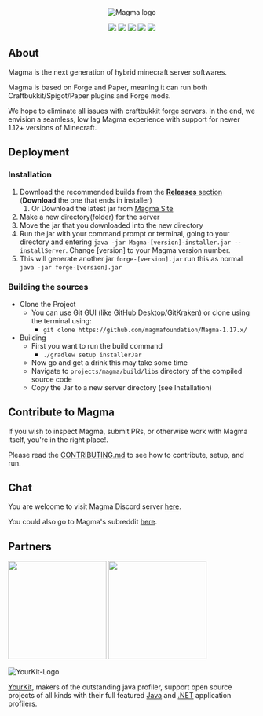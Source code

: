 <div align="center">
<img src="https://i.imgur.com/zTCTCWG.png" alt="Magma logo" align="middle"></img>

![](https://img.shields.io/badge/Minecraft%20Forge-1.17.1%20--%2037.0.1%20--%2029f1757-orange.svg?style=for-the-badge) ![](https://img.shields.io/badge/Bukkit-1.17%20r1%20e7b0f8d608d-blue?style=for-the-badge) ![](https://img.shields.io/badge/CraftBukkit-Build%20-orange?style=for-the-badge) ![](https://img.shields.io/badge/Spigot-Build%20-yellow?style=for-the-badge) [![](https://img.shields.io/github/workflow/status/magmafoundation/Magma-1.17.x/Dev-Builds?style=for-the-badge)](https://github.com/magmafoundation/Magma-1.17.x/actions/workflows/dev-builds.yaml)
</div>

## About

Magma is the next generation of hybrid minecraft server softwares.

Magma is based on Forge and Paper, meaning it can run both Craftbukkit/Spigot/Paper plugins and Forge mods.

We hope to eliminate all issues with craftbukkit forge servers. In the end, we envision a seamless, low lag Magma experience with support for newer 1.12+ versions of Minecraft.

## Deployment

### Installation

1. Download the recommended builds from the [**Releases** section](https://github.com/magmafoundation/Magma-1.16.x/releases) (**Download** the one that ends in installer)
    1. Or Download the latest jar from [Magma Site](https://magmafoundation.org/)
2. Make a new directory(folder) for the server
3. Move the jar that you downloaded into the new directory
4. Run the jar with your command prompt or terminal, going to your directory and entering `java -jar Magma-[version]-installer.jar --installServer`. Change [version] to your Magma version number.
5. This will generate another jar `forge-[version].jar` run this as normal `java -jar forge-[version].jar`

### Building the sources

- Clone the Project
    - You can use Git GUI (like GitHub Desktop/GitKraken) or clone using the terminal using:
        - `git clone https://github.com/magmafoundation/Magma-1.17.x/`
- Building
    - First you want to run the build command
        - `./gradlew setup installerJar`
    - Now go and get a drink this may take some time
    - Navigate to `projects/magma/build/libs` directory of the compiled source code
    - Copy the Jar to a new server directory (see Installation)

## Contribute to Magma

If you wish to inspect Magma, submit PRs, or otherwise work with Magma itself, you're in the right place!.

Please read the [CONTRIBUTING.md](https://github.com/magmafoundation/Magma-1.16.x/blob/master/CONTRIBUTING.md) to see how to contribute, setup, and run.

## Chat

You are welcome to visit Magma Discord server [here](https://discord.gg/6rkqngA).

You could also go to Magma's subreddit [here](https://www.reddit.com/r/Magma).

## Partners

<a href="https://aternos.org/en/"><img src="https://company.aternos.org/img/logotype-blue.svg" width="200"></a>
<a href="https://serverjars.com/"><img src="https://serverjars.com/assets/img/logo_white.svg" width="200"></a>

![YourKit-Logo](https://www.yourkit.com/images/yklogo.png)

[YourKit](http://www.yourkit.com/), makers of the outstanding java profiler, support open source projects of all kinds with their full featured [Java](https://www.yourkit.com/java/profiler/index.jsp) and [.NET](https://www.yourkit.com/.net/profiler/index.jsp) application profilers.
